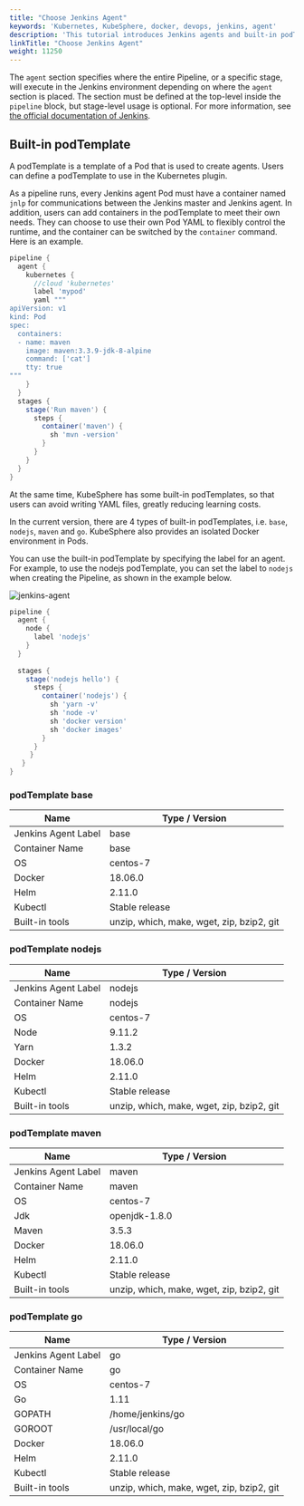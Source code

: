 ```yaml
---
title: "Choose Jenkins Agent" 
keywords: 'Kubernetes, KubeSphere, docker, devops, jenkins, agent'
description: 'This tutorial introduces Jenkins agents and built-in podTemplates in KubeSphere.'
linkTitle: "Choose Jenkins Agent"
weight: 11250
---
```


The `agent` section specifies where the entire Pipeline, or a specific stage, will execute in the Jenkins environment depending on where the `agent` section is placed. The section must be defined at the top-level inside the `pipeline` block, but stage-level usage is optional. For more information, see [the official documentation of Jenkins](https://www.jenkins.io/doc/book/pipeline/syntax/#agent).

## Built-in podTemplate

A podTemplate is a template of a Pod that is used to create agents. Users can define a podTemplate to use in the Kubernetes plugin.

As a pipeline runs, every Jenkins agent Pod must have a container named `jnlp` for communications between the Jenkins master and Jenkins agent. In addition, users can add containers in the podTemplate to meet their own needs. They can choose to use their own Pod YAML to flexibly control the runtime, and the container can be switched by the `container` command. Here is an example.

```groovy
pipeline {
  agent {
    kubernetes {
      //cloud 'kubernetes'
      label 'mypod'
      yaml """
apiVersion: v1
kind: Pod
spec:
  containers:
  - name: maven
    image: maven:3.3.9-jdk-8-alpine
    command: ['cat']
    tty: true
"""
    }
  }
  stages {
    stage('Run maven') {
      steps {
        container('maven') {
          sh 'mvn -version'
        }
      }
    }
  }
}
```

At the same time, KubeSphere has some built-in podTemplates, so that users can avoid writing YAML files, greatly reducing learning costs.

In the current version, there are 4 types of built-in podTemplates, i.e. `base`, `nodejs`, `maven` and `go`. KubeSphere also provides an isolated Docker environment in Pods.

You can use the built-in podTemplate by specifying the label for an agent. For example, to use the nodejs podTemplate, you can set the label to `nodejs` when creating the Pipeline, as shown in the example below.

![jenkins-agent](/images/docs/devops-user-guide/using-devops/jenkins-agent/jenkins-agent.jpg)

```groovy
pipeline {
  agent {
    node {
      label 'nodejs'
    }
  }
  
  stages {
    stage('nodejs hello') {
      steps {
        container('nodejs') {
          sh 'yarn -v'
          sh 'node -v'
          sh 'docker version'
          sh 'docker images'
        }
      }
     }
   }
}
```

### podTemplate base

| Name | Type / Version |
| --- | --- |
|Jenkins Agent Label | base |
|Container Name | base |
| OS| centos-7 |
|Docker| 18.06.0|
|Helm | 2.11.0 |
|Kubectl| Stable release|
|Built-in tools | unzip, which, make, wget, zip, bzip2, git |


### podTemplate nodejs

| Name | Type / Version |
| --- | --- |
|Jenkins Agent Label | nodejs |
|Container Name | nodejs |
| OS| centos-7 |
|Node  | 9.11.2 |
|Yarn  | 1.3.2 |
| Docker | 18.06.0 |
| Helm | 2.11.0 |
|Kubectl | Stable release|
|Built-in tools| unzip, which, make, wget, zip, bzip2, git |


### podTemplate maven

| Name | Type / Version |
| --- | --- |
| Jenkins Agent Label | maven |
| Container Name | maven |
| OS| centos-7 |
| Jdk | openjdk-1.8.0 |
| Maven | 3.5.3|
| Docker| 18.06.0 |
| Helm | 2.11.0 |
| Kubectl| Stable release |
| Built-in tools | unzip, which, make, wget, zip, bzip2, git |


### podTemplate go

| Name | Type / Version |
| --- | --- |
| Jenkins Agent Label | go |
| Container Name | go |
| OS| centos-7 |
| Go |  1.11 |
| GOPATH | /home/jenkins/go |
| GOROOT | /usr/local/go |
| Docker | 18.06.0 |
| Helm | 2.11.0 |
| Kubectl | Stable release |
| Built-in tools | unzip, which, make, wget, zip, bzip2, git |
